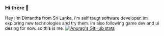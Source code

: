 ### Hi there 👋

Hey i'm Dimantha from Sri Lanka, i'm self taugt software developer. im exploring new technologies and try them. im also following game dev and ui desing for now. so this is me.
[![Anurag's GitHub stats](https://github-readme-stats.vercel.app/api?username=dimanthabalasuriya)](https://github.com/anuraghazra/github-readme-stats)
